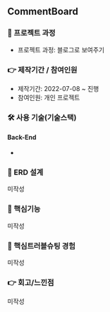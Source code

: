 ## CommentBoard

### 📌 프로젝트 과정
+ 프로젝트 과정: 블로그로 보여주기
### 👉 제작기간 / 참여인원
+ 제작기간: 2022-07-08 ~ 진행
+ 참여인원: 개인 프로젝트

### 🛠 사용 기술(기술스택)
#### Back-End
+ 

### 📌 ERD 설계
미작성
### 📌 핵심기능
미작성
### 📌 핵심트러블슈팅 경험
미작성
### 👉 회고/느낀점
미작성
